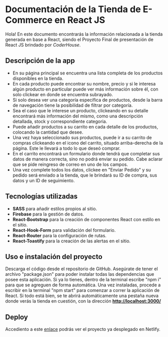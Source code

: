 # Documentación de la Tienda de E-Commerce en React JS

Hola! En este documento encontrarás la información relacionada a la tienda generada en base a React, siendo el Proyecto Final de presentación de React JS brindado por *CoderHouse*.

## Descripción de la app

* En su página principal se encuentra una lista completa de los productos disponibles en la tienda.
* En cada producto puede encontrar su nombre, precio y si le interesa algún producto en particular puede ver más información sobre él, con solo clickear en donde se encuentra subrayado.
* Si solo desea ver una categoría específica de productos, desde la barra de navegación tiene la posibilidad de filtrar por categoría.
* Sea el caso que le interese un producto, clickeando en su detalle encontrará más información del mismo, como una descripción detallada, stock y correspondiente categoria.
* Puede añadir productos a su carrito en cada detalle de los productos, colocando la cantidad que desee.
* Una vez haya seleccionado sus productos, puede ir a su carrito de compras clickeando en el icono del carrito, situado arriba-derecha de la página. Este le llevará a todo lo que deseó comprar.
* En el carrito encontrará un formulario donde tendrá que completar sus datos de manera correcta, sino no podrá enviar su pedido. Cabe aclarar que se pide reingreso de correo en uno de los campos.
* Una vez complete todos los datos, clickee en "Enviar Pedido" y su pedido será enviado a la tienda, que le brindará su ID de compra, sus datos y un ID de seguimiento.

## Tecnologías utilizadas
+ **SASS** para añadir estilos propios al sitio.
+ **Firebase** para la gestión de datos.
+ **React-Bootstrap** para la creación de componentes React con estilo en el sitio.
+ **React-Hook-Form** para validación del formulario.
+ **React-Router** para la configuración de rutas.
+ **React-Toastify** para la creación de las alertas en el sitio.

## Uso e instalación del proyecto
Descarga el código desde el repositorio de GitHub. Asegúrate de tener el archivo "package.json" para poder instalar todas las dependencias que posee esta aplicación. Si ya lo tienes, dentro de la terminal escribe "npm i" para que se agreguen de forma automática.
Una vez instaladas, procede a escribir en la terminal "npm start" para comenzar a correr la aplicación de React. Si todo está bien, se te abrirá automáticamente una pestaña nueva donde verás la tienda en cuestión, con la dirección [**http://localhost:3000/**](localhost:3000)

## Deploy
Accediento a este [enlace](https://precious-lokum-e955ca.netlify.app/) podrás ver el proyecto ya desplegado en Netlify.